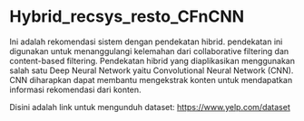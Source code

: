 # Hybrid_recsys_resto_CFnCNN
Ini adalah rekomendasi sistem dengan pendekatan hibrid. pendekatan ini digunakan untuk  menanggulangi kelemahan dari collaborative filtering dan content-based filtering. Pendekatan hibrid yang diaplikasikan menggunakan salah satu  Deep Neural Network yaitu Convolutional Neural Network (CNN). CNN diharapkan dapat membantu mengekstrak konten untuk mendapatkan informasi rekomendasi dari konten. 

Disini adalah link untuk mengunduh dataset:
https://www.yelp.com/dataset
